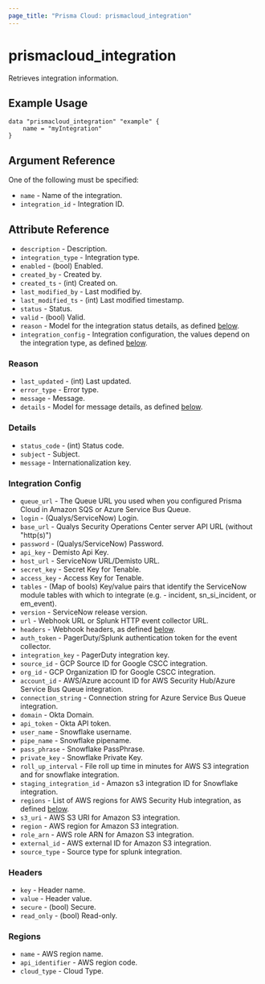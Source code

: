 ```yaml
---
page_title: "Prisma Cloud: prismacloud_integration"
---
```


# prismacloud_integration

Retrieves integration information.

## Example Usage

```hcl
data "prismacloud_integration" "example" {
    name = "myIntegration"
}
```

## Argument Reference

One of the following must be specified:

* `name` - Name of the integration.
* `integration_id` - Integration ID.

## Attribute Reference

* `description` - Description.
* `integration_type` - Integration type.
* `enabled` - (bool) Enabled.
* `created_by` - Created by.
* `created_ts` - (int) Created on.
* `last_modified_by` - Last modified by.
* `last_modified_ts` - (int) Last modified timestamp.
* `status` - Status.
* `valid` - (bool) Valid.
* `reason` - Model for the integration status details, as defined [below](#reason).
* `integration_config` - Integration configuration, the values depend on the integration type, as defined [below](#integration-config).

### Reason

* `last_updated` - (int) Last updated.
* `error_type` - Error type.
* `message` - Message.
* `details` - Model for message details, as defined [below](#details).

### Details

* `status_code` - (int) Status code.
* `subject` - Subject.
* `message` - Internationalization key.

### Integration Config

* `queue_url` - The Queue URL you used when you configured Prisma Cloud in Amazon SQS or Azure Service Bus Queue.
* `login` - (Qualys/ServiceNow) Login.
* `base_url` - Qualys Security Operations Center server API URL (without "http(s)")
* `password` - (Qualys/ServiceNow) Password.
* `api_key` - Demisto Api Key.
* `host_url` - ServiceNow URL/Demisto URL.
* `secret_key` - Secret Key for Tenable.
* `access_key` - Access Key for Tenable.
* `tables` - (Map of bools) Key/value pairs that identify the ServiceNow module tables with which to integrate (e.g. - incident, sn_si_incident, or em_event).
* `version` - ServiceNow release version.
* `url` - Webhook URL or Splunk HTTP event collector URL.
* `headers` - Webhook headers, as defined [below](#headers).
* `auth_token` - PagerDuty/Splunk authentication token for the event collector.
* `integration_key` - PagerDuty integration key.
* `source_id` - GCP Source ID for Google CSCC integration.
* `org_id` - GCP Organization ID for Google CSCC integration.
* `account_id` - AWS/Azure account ID for AWS Security Hub/Azure Service Bus Queue integration.
* `connection_string` - Connection string for Azure Service Bus Queue integration.
* `domain` - Okta Domain.
* `api_token` - Okta API token.
* `user_name` - Snowflake username.
* `pipe_name` - Snowflake pipename.
* `pass_phrase` - Snowflake PassPhrase.
* `private_key` - Snowflake Private Key.
* `roll_up_interval` - File roll up time in minutes for AWS S3 integration and for snowflake integration.  
* `staging_integration_id` - Amazon s3 integration ID for Snowflake integration.
* `regions` - List of AWS regions for AWS Security Hub integration, as defined [below](#regions).
* `s3_uri` - AWS S3 URI for Amazon S3 integration.
* `region` - AWS region for Amazon S3 integration.
* `role_arn` - AWS role ARN for Amazon S3 integration.
* `external_id` - AWS external ID for Amazon S3 integration.
* `source_type` - Source type for splunk integration.

### Headers

* `key` - Header name.
* `value` - Header value.
* `secure` - (bool) Secure.
* `read_only` - (bool) Read-only.

### Regions

* `name` - AWS region name.
* `api_identifier` - AWS region code.
* `cloud_type` - Cloud Type.
